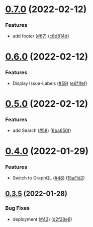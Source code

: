 # [0.7.0](https://github.com/EddieHubCommunity/good-first-issue-finder/compare/v0.6.0...v0.7.0) (2022-02-12)


### Features

* add footer ([#67](https://github.com/EddieHubCommunity/good-first-issue-finder/issues/67)) ([c8d814d](https://github.com/EddieHubCommunity/good-first-issue-finder/commit/c8d814d6f067e63c2b33cb23fe80cddf3ca13928))



# [0.6.0](https://github.com/EddieHubCommunity/good-first-issue-finder/compare/v0.5.0...v0.6.0) (2022-02-12)


### Features

* Display Issue-Labels ([#59](https://github.com/EddieHubCommunity/good-first-issue-finder/issues/59)) ([e6f1fef](https://github.com/EddieHubCommunity/good-first-issue-finder/commit/e6f1fef8f9d48d6f830b4ca079250c741e373692))



# [0.5.0](https://github.com/EddieHubCommunity/good-first-issue-finder/compare/v0.4.0...v0.5.0) (2022-02-12)


### Features

* add Search ([#58](https://github.com/EddieHubCommunity/good-first-issue-finder/issues/58)) ([8ba650f](https://github.com/EddieHubCommunity/good-first-issue-finder/commit/8ba650fe168af09a0bd9506f3cc3af7f0716efeb))



# [0.4.0](https://github.com/EddieHubCommunity/good-first-issue-finder/compare/v0.3.5...v0.4.0) (2022-01-29)


### Features

* Switch to GraphQL ([#48](https://github.com/EddieHubCommunity/good-first-issue-finder/issues/48)) ([15af1d2](https://github.com/EddieHubCommunity/good-first-issue-finder/commit/15af1d2767304e5a6086d89f0988937abc4ad899))



## [0.3.5](https://github.com/EddieHubCommunity/good-first-issue-finder/compare/v0.3.4...v0.3.5) (2022-01-28)


### Bug Fixes

* deployment ([#42](https://github.com/EddieHubCommunity/good-first-issue-finder/issues/42)) ([d2f28e8](https://github.com/EddieHubCommunity/good-first-issue-finder/commit/d2f28e8905b2607e56ad1c0bb5da8b168347257c))



